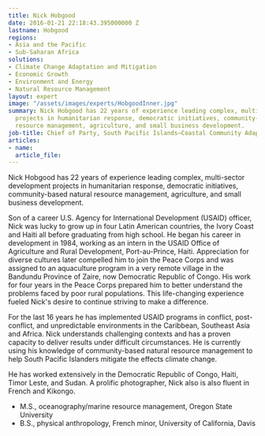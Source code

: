 ```yaml
---
title: Nick Hobgood
date: 2016-01-21 22:18:43.395000000 Z
lastname: Hobgood
regions:
- Asia and the Pacific
- Sub-Saharan Africa
solutions:
- Climate Change Adaptation and Mitigation
- Economic Growth
- Environment and Energy
- Natural Resource Management
layout: expert
image: "/assets/images/experts/HobgoodInner.jpg"
summary: Nick Hobgood has 22 years of experience leading complex, multi-sector development
  projects in humanitarian response, democratic initiatives, community-based natural
  resource management, agriculture, and small business development.
job-title: Chief of Party, South Pacific Islands—Coastal Community Adaptation Project
articles:
- name: 
  article_file: 
---
```


Nick Hobgood has 22 years of experience leading complex, multi-sector development projects in humanitarian response, democratic initiatives, community-based natural resource management, agriculture, and small business development.

Son of a career U.S. Agency for International Development (USAID) officer, Nick was lucky to grow up in four Latin American countries, the Ivory Coast and Haiti all before graduating from high school. He began his career in development in 1984, working as an intern in the USAID Office of Agriculture and Rural Development, Port-au-Prince, Haiti. Appreciation for diverse cultures later compelled him to join the Peace Corps and was assigned to an aquaculture program in a very remote village in the Bandundu Province of Zaire, now Democratic Republic of Congo. His work for four years in the Peace Corps prepared him to better understand the problems faced by poor rural populations. This life-changing experience fueled Nick's desire to continue striving to make a difference.  

For the last 16 years he has implemented USAID programs in conflict, post-conflict, and unpredictable environments in the Caribbean, Southeast Asia and Africa. Nick understands challenging contexts and has a proven capacity to deliver results under difficult circumstances. He is currently using his knowledge of community-based natural resource management to help South Pacific Islanders mitigate the effects climate change.

He has worked extensively in the Democratic Republic of Congo, Haiti, Timor Leste, and Sudan. A prolific photographer, Nick also is also fluent in French and Kikongo.

* M.S., oceanography/marine resource management, Oregon State University
* B.S., physical anthropology, French minor, University of California, Davis
